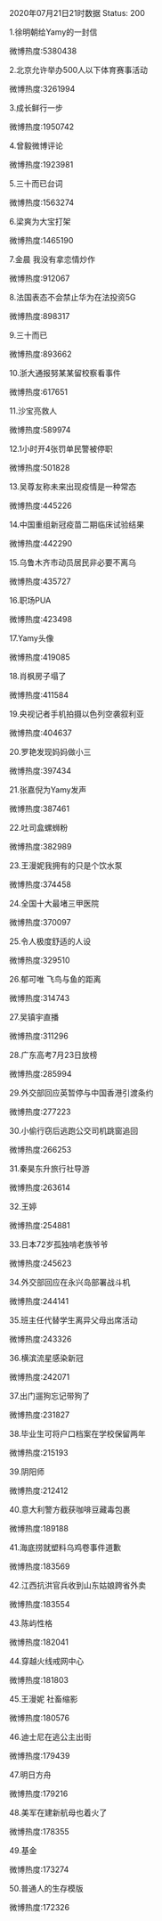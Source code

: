 2020年07月21日21时数据
Status: 200

1.徐明朝给Yamy的一封信

微博热度:5380438

2.北京允许举办500人以下体育赛事活动

微博热度:3261994

3.成长鲜行一步

微博热度:1950742

4.曾毅微博评论

微博热度:1923981

5.三十而已台词

微博热度:1563274

6.梁爽为大宝打架

微博热度:1465190

7.金晨 我没有拿恋情炒作

微博热度:912067

8.法国表态不会禁止华为在法投资5G

微博热度:898317

9.三十而已

微博热度:893662

10.浙大通报努某某留校察看事件

微博热度:617651

11.沙宝亮救人

微博热度:589974

12.1小时开4张罚单民警被停职

微博热度:501828

13.吴尊友称未来出现疫情是一种常态

微博热度:445226

14.中国重组新冠疫苗二期临床试验结果

微博热度:442290

15.乌鲁木齐市动员居民非必要不离乌

微博热度:435727

16.职场PUA

微博热度:423498

17.Yamy头像

微博热度:419085

18.肖枫房子塌了

微博热度:411584

19.央视记者手机拍摄以色列空袭叙利亚

微博热度:404637

20.罗艳发现妈妈做小三

微博热度:397434

21.张嘉倪为Yamy发声

微博热度:387461

22.吐司盒螺蛳粉

微博热度:382989

23.王漫妮我拥有的只是个饮水泵

微博热度:374458

24.全国十大最堵三甲医院

微博热度:370097

25.令人极度舒适的人设

微博热度:329510

26.郁可唯 飞鸟与鱼的距离

微博热度:314743

27.吴镇宇直播

微博热度:311296

28.广东高考7月23日放榜

微博热度:285994

29.外交部回应英暂停与中国香港引渡条约

微博热度:277223

30.小偷行窃后逃跑公交司机跳窗追回

微博热度:266253

31.秦昊东升旅行社导游

微博热度:263614

32.王婷

微博热度:254881

33.日本72岁孤独啃老族爷爷

微博热度:245623

34.外交部回应在永兴岛部署战斗机

微博热度:244141

35.班主任代替学生离异父母出席活动

微博热度:243326

36.横滨流星感染新冠

微博热度:242071

37.出门遛狗忘记带狗了

微博热度:231827

38.毕业生可将户口档案在学校保留两年

微博热度:215193

39.阴阳师

微博热度:212412

40.意大利警方截获咖啡豆藏毒包裹

微博热度:189188

41.海底捞就塑料乌鸡卷事件道歉

微博热度:183569

42.江西抗洪官兵收到山东姑娘跨省外卖

微博热度:183554

43.陈屿性格

微博热度:182041

44.穿越火线戒网中心

微博热度:181803

45.王漫妮 社畜缩影

微博热度:180576

46.迪士尼在逃公主出街

微博热度:179439

47.明日方舟

微博热度:179216

48.美军在建新航母也着火了

微博热度:178355

49.基金

微博热度:173274

50.普通人的生存模版

微博热度:172326

